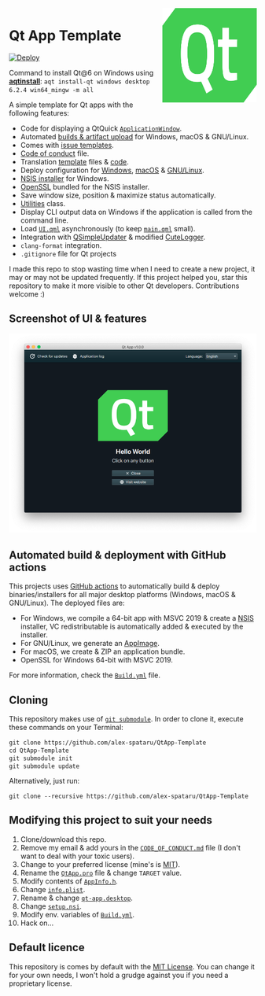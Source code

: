 <a href="#">
    <img width="192px" height="192px" src="doc/icon.svg" align="right" />
</a>

# Qt App Template

[![Deploy](https://github.com/rstewa35/Audibly-CrossPlatform/actions/workflows/Build.yml/badge.svg)](https://github.com/rstewa35/Audibly-CrossPlatform/actions/workflows/Build.yml)

Command to install Qt@6 on Windows using [**aqtinstall**](https://github.com/miurahr/aqtinstall): `aqt install-qt windows desktop 6.2.4 win64_mingw -m all`

A simple template for Qt apps with the following features:

- Code for displaying a QtQuick [`ApplicationWindow`](https://doc.qt.io/qt-5/qml-qtquick-controls2-applicationwindow.html).
- Automated [builds & artifact upload](https://github.com/alex-spataru/QtApp-Template/actions) for Windows, macOS & GNU/Linux.
- Comes with [issue templates](https://github.com/alex-spataru/QtApp-Template/issues/new/choose).
- [Code of conduct](CODE_OF_CONDUCT.md) file.
- Translation [template](assets/translations) files & [code](src/Misc/Translator.h).
- Deploy configuration for [Windows](deploy/windows), [macOS](deploy/macOS) & [GNU/Linux](deploy/linux).
- [NSIS installer](deploy/windows/nsis/setup.nsi) for Windows.
- [OpenSSL](https://github.com/alex-spataru/QtApp-Template/tree/master/deploy/windows) bundled for the NSIS installer.
- Save window size, position & maximize status automatically.
- [Utilities](src/Misc/Utilities.h) class.
- Display CLI output data on Windows if the application is called from the command line.
- Load [`UI.qml`](assets/qml/UI.qml) asynchronously (to keep [`main.qml`](assets/qml/main.qml) small).
- Integration with [QSimpleUpdater](https://github.com/alex-spataru/QSimpleUpdater) & modified [CuteLogger](https://github.com/alex-spataru/CuteLogger).
- `clang-format` integration.
- `.gitignore` file for Qt projects

I made this repo to stop wasting time when I need to create a new project, it may or may not be updated frequently. If this project helped you, star this repository to make it more visible to other Qt developers. Contributions welcome :)

## Screenshot of UI & features

![Screenshot](doc/screenshot.png)

## Automated build & deployment with GitHub actions

This projects uses [GitHub actions](https://github.com/features/actions) to automatically build & deploy binaries/installers for all major desktop platforms (Windows, macOS & GNU/Linux). The deployed files are:

- For Windows, we compile a 64-bit app with MSVC 2019 & create a [NSIS](http://nsis.sourceforge.io) installer, VC redistributable is automatically added & executed by the installer.
- For GNU/Linux, we generate an [AppImage](http://appimage.org).
- For macOS, we create & ZIP an application bundle.
- OpenSSL for Windows 64-bit with MSVC 2019.

For more information, check the [`Build.yml`](.github/workflows/Build.yml) file.

## Cloning

This repository makes use of [`git submodule`](https://git-scm.com/book/en/v2/Git-Tools-Submodules). In order to clone it, execute these commands on your Terminal:

	git clone https://github.com/alex-spataru/QtApp-Template
	cd QtApp-Template
	git submodule init
	git submodule update
	
Alternatively, just run:

	git clone --recursive https://github.com/alex-spataru/QtApp-Template

## Modifying this project to suit your needs

1. Clone/download this repo.
2. Remove my email & add yours in the [`CODE_OF_CONDUCT.md`](CODE_OF_CONDUCT.md) file (I don't want to deal with your toxic users).
3. Change to your preferred license (mine's is [MIT](https://opensource.org/licenses/MIT)).
4. Rename the [`QtApp.pro`](QtApp.pro) file & change `TARGET` value.
5. Modify contents of [`AppInfo.h`](https://github.com/alex-spataru/QtApp-Template/blob/master/src/AppInfo.h).
6. Change [`info.plist`](deploy/macOS/info.plist).
7. Rename & change [`qt-app.desktop`](deploy/linux/qt-app.desktop).
8. Change [`setup.nsi`](deploy/windows/nsis/setup.nsi).
9. Modify env. variables of [`Build.yml`](.github/workflows/Build.yml).
10. Hack on...

## Default licence

This repository is comes by default with the [MIT License](LICENSE.md). You can change it for your own needs, I won't hold a grudge against you if you need a proprietary license.
